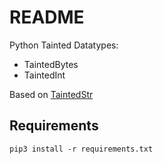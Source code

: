 # README

Python Tainted Datatypes: 
+ TaintedBytes
+ TaintedInt

Based on [TaintedStr](https://github.com/vrthra/taintedstr)


## Requirements

```
pip3 install -r requirements.txt
```
